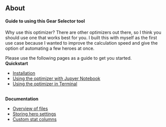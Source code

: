 ## About
#### Guide to using this Gear Selector tool

Why use this optimizer?
There are other optimizers out there, so I think you should use one that works best for you.  I built this with myself as the first use case because I wanted to improve the calculation speed and give the option of automating a few heroes at once.

Please use the following pages as a guide to get you started.
<br><b>Quickstart</b>
- [Installation](installation-guide.md)
- [Using the optimizer with Jupyer Notebook](jupyter-walkthrough.md)
- [Using the optimizer in Terminal](terminal-walkthrough.md)

<br><b>Documentation</b>
- [Overview of files](file-guide.md)
- [Storing hero settings](input-file-setup.md)
- [Custom stat columns](stat-guide.md)
